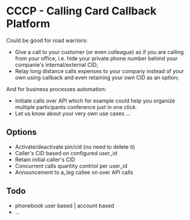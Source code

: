 # CCCP - Calling Card Callback Platform

Could be good for road warriors:

- Give a call to your customer (or even colleague) as if you are calling from your office, i.e. hide your private phone number behind your companie's internal/external CID;
- Relay long distance calls expenses to your company instead of your own using callback and even retaining your own CID as an option;

And for business processes automation:

- Initiate calls over API which for example could help you organize multiple participants conference just in one click.
- Let us know about your very own use cases ...


## Options

- Activate/deactivate pin/cid (no need to delete it)
- Caller's CID based on configured user_id
- Retain initial caller's CID
- Concurrent calls quantity contriol per user_id
- Announcement to a_leg callee on over API calls

## Todo

- phonebook  user based | account based
- ...
